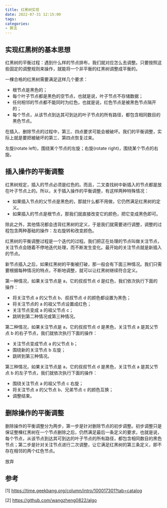 ```yaml
---
title: 红黑树实现
date: 2022-07-31 12:15:00
tags:
categories:
- 算法
---
```


## 实现红黑树的基本思想
红黑树的平衡过程：遇到什么样的节点排布，我们就对应怎么去调整。只要按照这些固定的调整规则来操作，就能将一个非平衡的红黑树调整成平衡的。

一棵合格的红黑树需要满足这样几个要求：
- 根节点是黑色的；
- 每个叶子节点都是黑色的空节点，也就是说，叶子节点不存储数据；
- 任何相邻的节点都不能同时为红色，也就是说，红色节点是被黑色节点隔开的；
- 每个节点，从该节点到达其可到达的叶子节点的所有路径，都包含相同数目的黑色节点。

在插入、删除节点的过程中，第三、四点要求可能会被破坏。我们的平衡调整，实际上就是要把被破坏的第三、第四点恢复过来。

左旋(rotate left)，围绕某个节点的左旋；右旋(rotate right)，围绕某个节点的右旋。

## 插入操作的平衡调整
红黑树规定，插入的节点必须是红色的。而且，二叉查找树中新插入的节点都是放在叶子节点上的。所以，关于插入操作的平衡调整，有这样两种特殊情况：
- 如果插入节点的父节点是黑色的，那就什么都不用做，它仍然满足红黑树的定义。
- 如果插入的节点是根节点，那我们就直接改变它的颜色，把它变成黑色即可。

除此之外，其他情况都会违背红黑树的定义，于是我们就需要进行调整，调整的过程包含两种基础的操作：左右旋转和改变颜色。

红黑树的平衡调整过程是一个迭代的过程。我们把正在处理的节点叫做关注节点，关注节点会随着不停地迭代处理，而不断发生变化。最开始的关注节点就是新插入的节点。

新节点插入之后，如果红黑树的平衡被打破，那一般会有下面三种情况。我们只需要根据每种情况的特点，不断地调整，就可以让红黑树继续符合定义。

第一种情况，如果关注节点是 a，它的叔叔节点 d 是红色，我们依次执行下面的操作：
- 将关注节点 a 的父节点 b、叔叔节点 d 的颜色都设置为黑色；
- 将关注节点的 a 的祖父节点设置成红色；
- 关注节点变成 a 的祖父节点 c；
- 跳转到第二种情况或第三种情况。

第二种情况，如果关注节点是 a，它的叔叔节点 d 是黑色，关注节点 a 是其父节点 b 的右子节点，我们就依次执行下面的操作：
- 关注节点变成节点 a 的父节点 b；
- 围绕新的关注节点 b 左旋；
- 跳转到第三种情况。

第三种情况，如果关注节点是 a，它的叔叔节点 d 是黑色，关注节点 a 是其父节点 b 的左子节点，我们就依次执行下面的操作：
- 围绕关注节点 a 的祖父节点 c 右旋；
- 将关注节点 a 的父节点 b、兄弟节点 c 的颜色互换；
- 调整结束。

## 删除操作的平衡调整
删除操作的平衡调整分为两步，第一步是针对删除节点的初步调整。初步调整只是保证整棵红黑树在一个节点删除之后，仍然满足最后一条定义的要求，也就是说，每个节点，从该节点到达其可到达的叶子节点的所有路径，都包含相同数目的黑色节点；第二步是针对关注节点进行二次调整，让它满足红黑树的第三条定义，即不存在相邻的两个红色节点。

放弃

## 参考
[1] https://time.geekbang.org/column/intro/100017301?tab=catalog

[2] https://github.com/wangzheng0822/algo
